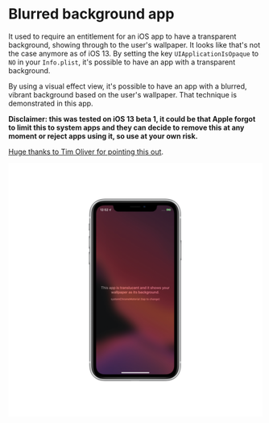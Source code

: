 # Blurred background app

It used to require an entitlement for an iOS app to have a transparent background, showing through to the user's wallpaper. It looks like that's not the case anymore as of iOS 13. By setting the key `UIApplicationIsOpaque` to `NO` in your `Info.plist`, it's possible to have an app with a transparent background.

By using a visual effect view, it's possible to have an app with a blurred, vibrant background based on the user's wallpaper. That technique is demonstrated in this app.

**Disclaimer: this was tested on iOS 13 beta 1, it could be that Apple forgot to limit this to system apps and they can decide to remove this at any moment or reject apps using it, so use at your own risk.**

[Huge thanks to Tim Oliver for pointing this out](https://twitter.com/TimOliverAU/status/1139157909986611200).

![screenshot](./screenshot.png)